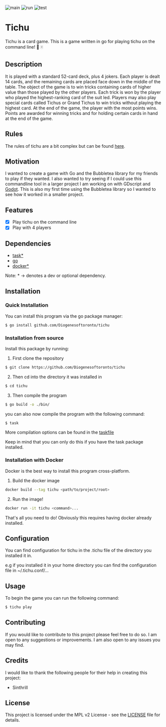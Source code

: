 ![main](https://github.com/Diogenesoftoronto/tichu/actions/workflows/main.yml/badge.svg)
![run](https://github.com/Diogenesoftoronto/tichu/actions/workflows/run.yml/badge.svg)
![test](https://github.com/Diogenesoftoronto/tichu/actions/workflows/test.yml/badge.svg)



# Tichu
Tichu is a card game. This is a game written in go for playing tichu on the command line! 🎇 🀄
## Description

It is played with a standard 52-card deck, plus 4 jokers.
Each player is dealt 14 cards, and the remaining cards are placed face down in the middle of the table.
The object of the game is to win tricks containing cards of higher value than those played by the other players.
Each trick is won by the player who played the highest-ranking card of the suit led.
Players may also play special cards called Tichus or Grand Tichus to win tricks without playing the highest card.
At the end of the game, the player with the most points wins.
Points are awarded for winning tricks and for holding certain cards in hand at the end of the game.

## Rules

The rules of tichu are a bit complex but can be found [here](TICHU_RULES.md).

## Motivation

I wanted to create a game with Go and the Bubbletea library for my friends to play if they wanted.
I also wanted to try seeing if I could use this commandline tool in a larger project I am working on with GDscript and [Godot](https://www.godotengine.org).
This is also my first time using the Bubbletea library so I wanted to see how it worked in a smaller project.

## Features

- [x] Play tichu on the command line
- [x] Play with 4 players

## Dependencies

- [task*](https://taskfile.dev/#/installation)
- [go](https://golang.org/doc/install)
- [docker*](https://www.docker.com)

Note: * -> denotes a dev or optional dependency.
## Installation

### Quick Installation
You can install this program via the go package manager:

```bash
$ go install github.com/Diogenesoftoronto/tichu
```

### Installation from source

Install this package by running: 
1. First clone the repository
```bash
$ git clone https://github.com/Diogenesoftoronto/tichu
```
2. Then cd into the directory it was installed in

```bash
$ cd tichu
```
3. Then compile the program
```bash
$ go build -o ./bin/
```
you can also now compile the program with the following command:
```bash
$ task
```
More compilation options can be found in the [taskfile](Taskfile.yml)

Keep in mind that you can only do this if you have the task package installed.

### Installation with Docker

Docker is the best way to install this program cross-platform.

1. Build the docker image

``` bash
docker build --tag tichu <path/to/project/root>
```

2. Run the image!

``` bash
docker run -it tichu <command>...
```
That's all you need to do! Obviously this requires having docker already installed.
## Configuration

You can find configuration for tichu in the .tichu file of the directory you installed it in.

e.g if you installed it in your home directory you can find the configuration file in ~/.tichu.conf/...

## Usage

To begin the game you can run the following command:

```bash
$ tichu play
```

## Contributing

If you would like to contribute to this project please feel free to do so. I am open to any suggestions or improvements. I am also open to any issues you may find.

## Credits

I would like to thank the following people for their help in creating this project:

- Sinthrill

## License

This project is licensed under the MPL v2 License - see the [LICENSE](LICENSE) file for details.
